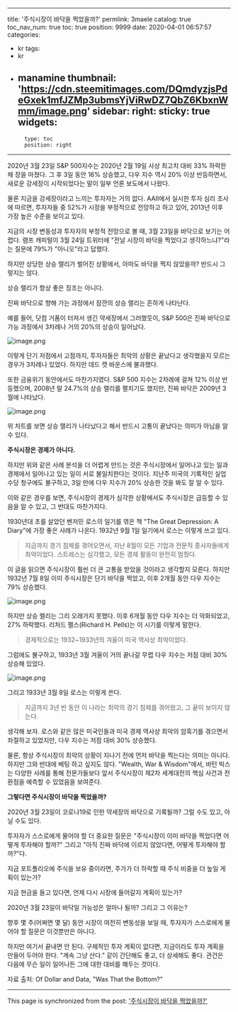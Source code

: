 
---
title: '주식시장이 바닥을 찍었을까?'
permlink: 3maele
catalog: true
toc_nav_num: true
toc: true
position: 9999
date: 2020-04-01 06:57:57
categories:
- kr
tags:
- kr
- manamine
thumbnail: 'https://cdn.steemitimages.com/DQmdyzjsPdeGxek1mfJZMp3ubmsYjViRwDZ7QbZ6KbxnWmm/image.png'
sidebar:
    right:
        sticky: true
widgets:
    -
        type: toc
        position: right
---


2020년 3월 23일 S&P 500지수는 2020년 2월 19일 사상 최고치 대비 33% 하락한 채 장을 마쳤다. 그 후 3일 동안 16% 상승했고, 다우 지수 역시 20% 이상 반등하면서, 새로운 강세장이 시작되었다는 말이 일부 언론 보도에서 나왔다.


물론 지금을 강세장이라고 느끼는 투자자는 거의 없다. AAII에서 실시한 투자 심리 조사에 따르면, 투자자들 중 52%가 시장을 부정적으로 전망하고 하고 있어, 2013년 이후 가장 높은 수준을 보이고 있다.


지금의 시장 변동성과 투자자의 부정적 전망으로 볼 때, 3월 23일을 바닥으로 보기는 어렵다. 램프 캐피털이 3월 24일 트위터에 "전날 시장이 바닥을 찍었다고 생각하느냐?"라는 질문에 79%가 "아니오"라고 답했다.



하지만 상당한 상승 랠리가 벌어진 상황에서, 아마도 바닥을 찍지 않았을까? 반드시 그렇지는 않다.


상승 랠리가 항상 좋은 징조는 아니다.


진짜 바닥으로 향해 가는 과정에서 잠깐의 상승 랠리는 흔하게 나타난다.


예를 들어, 닷컴 거품이 터져서 생긴 약세장에서 그러했듯이, S&P 500은 진짜 바닥으로 가능 과정에서 3차례나 거의 20%의 상승이 일어났다.



![image.png](https://cdn.steemitimages.com/DQmdyzjsPdeGxek1mfJZMp3ubmsYjViRwDZ7QbZ6KbxnWmm/image.png)



이렇게 단기 저점에서 고점까지, 투자자들은 최악의 상황은 끝났다고 생각했을지 모르는 경우가 3차례나 있었다. 하지만 데드 캣 바운스에 불과했다.


또한 금융위기 동안에서도 마찬가지였다. S&P 500 지수는 2차례에 걸쳐 12% 이상 반등했으며, 2008년 말 24.7%의 상승 랠리를 펼치기도 했지만, 진짜 바닥은 2009년 3월에 나타났다.



![image.png](https://cdn.steemitimages.com/DQmRF77doRqwyD47kr4ymFtPqDu5fwRj2xBjMKBsPujD1j2/image.png)



위 차트를 보면 상승 랠리가 나타났다고 해서 반드시 고통이 끝났다는 의미가 아님을 알 수 있다.


**주식시장은 경제가 아니다.**


하지만 위와 같은 사례 분석을 더 어렵게 만드는 것은 주식시장에서 일어나고 있는 일과 경제에서 일어나고 있는 일이 서로 불일치한다는 것이다. 지난주 미국의 기록적인 실업수당 청구에도 불구하고, 3일 만에 다우 지수가 20% 상승한 것을 봐도 잘 알 수 있다.


이와 같은 경우를 보면, 주식시장이 경제가 심각한 상황에서도 주식시장은 급등할 수 있음을 알 수 있고, 그 반대도 마찬가지다.


1930년대 초를 살았던 벤저민 로스의 일기를 엮은 책 "The Great Depression: A Diary"에 가장 좋은 사례가 나온다. 1932년 9월 1일 일기에서 로스는 이렇게 쓰고 있다.


>지금까지 경기 침체를 겪어오면서, 지난 8월이 모든 기업과 전문직 종사자들에게 최악이었다. 스트레스는 심각했고, 모든 경제 활동이 완전히 멈췄다.


이 글을 읽으면 주식시장이 훨씬 더 큰 고통을 받았을 것이라고 생각할지 모른다. 하지만 1932년 7월 8일 이미 주식시장은 단기 바닥을 찍었고, 이후 2개월 동안 다우 지수는 79% 상승했다.



![image.png](https://cdn.steemitimages.com/DQmQqKgXgmWWcXbRaU2Hs5TE1FvbQ1iDhZp4xYasL1ESxb9/image.png)



하지만 상승 랠리는 그리 오래가지 못했다. 이후 6개월 동안 다우 지수는 더 악화되었고, 27% 하락했다. 리처드 펠스(Richard H. Pells)는 이 시기를 이렇게 말한다.


>경제적으로는 1932~1933년의 겨울이 미국 역사상 최악이었다.


그럼에도 불구하고, 1933년 3월 겨울이 거의 끝나갈 무렵 다우 지수는 저점 대비 30% 상승해 있었다.


![image.png](https://cdn.steemitimages.com/DQmRxZVGhfdyxkrc4rWKtYsvpCp4Z5vzNCg66gSHZk5CT8c/image.png)

그리고 1933년 3월 8일 로스는 이렇게 쓴다.


>지금까지 3년 반 동안 이 나라는 최악의 경기 침체를 겪어왔고, 그 끝이 보이지 않는다.


생각해 보자. 로스와 같은 많은 미국인들과 미국 경제 역사상 최악의 암흑기를 겪으면서 좌절하고 있었지만, 다우 지수는 저점 대비 30% 상승했다.


물론, 항상 주식시장이 최악의 상황이 지나기 전에 먼저 바닥을 찍는다는 의미는 아니다. 하지만 그와 반대에 베팅 하고 싶지도 않다. "Wealth, War & Wisdom"에서, 바턴 빅스는 다양한 사례를 통해 전문가들보다 앞서 주식시장이 제2차 세계대전의 핵심 사건과 전환점을 예측할 수 있었음을 보여준다.


**그렇다면 주식시장이 바닥을 찍었을까?**


2020년 3월 23일이 코로나19로 인한 약세장의 바닥으로 기록될까? 그럴 수도 있고, 아닐 수도 있다.


투자자가 스스로에게 물어야 할 더 중요한 질문은 "주식시장이 이미 바닥을 찍었다면 어떻게 투자해야 할까?" 그리고 "아직 진짜 바닥에 이르지 않았다면, 어떻게 투자해야 할까?"다.


지금 포트폴리오에 주식을 보유 중이라면, 주가가 더 하락할 때 주식 비중을 더 높일 게획이 있는가?


지금 현금을 들고 있다면, 언제 다시 시장에 들어갈지 계획이 있는가?


2020년 3월 23일이 바닥일 가능성은 얼마나 될까? 그리고 그 이유는?


향후 몇 주(어쩌면 몇 달) 동안 시장이 여전히 변동성을 보일 때, 투자자가 스스로에게 물어야 할 질문은 이것뿐만은 아니다.


하지만 여기서 끝내면 안 된다. 구체적인 투자 계획이 없다면, 지금이라도 투자 계획을 만들어 두어야 한다. "계속 그냥 산다." 같이 간단해도 좋고, 더 상세해도 좋다. 관건은 다음에 무슨 일이 일어나든 그에 대한 대비를 해두는 것이다.


자료 출처: Of Dollar and Data, "Was That the Bottom?"

- - -

This page is synchronized from the post: ['주식시장이 바닥을 찍었을까?'](https://steemit.com/@pius.pius/3maele)
